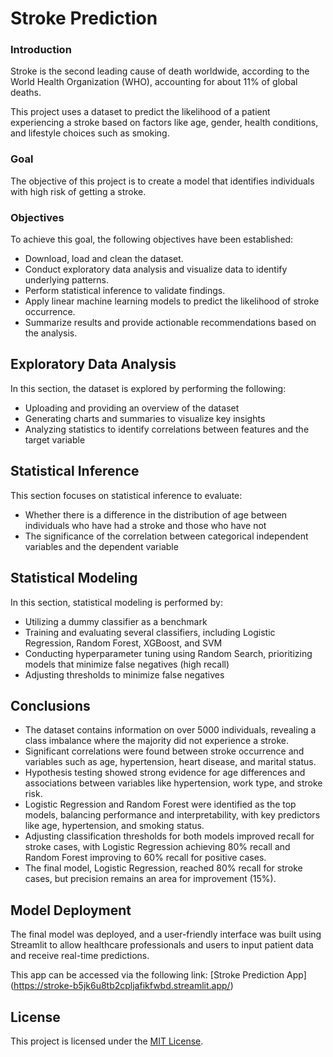 # Stroke Prediction

### Introduction

Stroke is the second leading cause of death worldwide, according to the World Health Organization (WHO), accounting for about 11% of global deaths. 

This project uses a dataset to predict the likelihood of a patient experiencing a stroke based on factors like age, gender, health conditions, and lifestyle choices such as smoking.

### Goal

The objective of this project is to create a model that identifies individuals with high risk of getting a stroke.

### Objectives

To achieve this goal, the following objectives have been established:

- Download, load and clean the dataset.
- Conduct exploratory data analysis and visualize data to identify underlying patterns.
- Perform statistical inference to validate findings.
- Apply linear machine learning models to predict the likelihood of stroke occurrence.
- Summarize results and provide actionable recommendations based on the analysis.

## Exploratory Data Analysis

In this section, the dataset is explored by performing the following:

- Uploading and providing an overview of the dataset
- Generating charts and summaries to visualize key insights
- Analyzing statistics to identify correlations between features and the target variable

## Statistical Inference

This section focuses on statistical inference to evaluate:

- Whether there is a difference in the distribution of age between individuals who have had a stroke and those who have not
- The significance of the correlation between categorical independent variables and the dependent variable

## Statistical Modeling

In this section, statistical modeling is performed by:

- Utilizing a dummy classifier as a benchmark
- Training and evaluating several classifiers, including Logistic Regression, Random Forest, XGBoost, and SVM
- Conducting hyperparameter tuning using Random Search, prioritizing models that minimize false negatives (high recall)
- Adjusting thresholds to minimize false negatives

## Conclusions

- The dataset contains information on over 5000 individuals, revealing a class imbalance where the majority did not experience a stroke.
- Significant correlations were found between stroke occurrence and variables such as age, hypertension, heart disease, and marital status.
- Hypothesis testing showed strong evidence for age differences and associations between variables like hypertension, work type, and stroke risk.
- Logistic Regression and Random Forest were identified as the top models, balancing performance and interpretability, with key predictors like age, hypertension, and smoking status.
- Adjusting classification thresholds for both models improved recall for stroke cases, with Logistic Regression achieving 80% recall and Random Forest improving to 60% recall for positive cases.
- The final model, Logistic Regression, reached 80% recall for stroke cases, but precision remains an area for improvement (15%).

## Model Deployment

The final model was deployed, and a user-friendly interface was built using Streamlit to allow healthcare professionals and users to input patient data and receive real-time predictions.

This app can be accessed via the following link: [Stroke Prediction App] (https://stroke-b5jk6u8tb2cpljafikfwbd.streamlit.app/)


## License

This project is licensed under the [MIT License](LICENSE).

